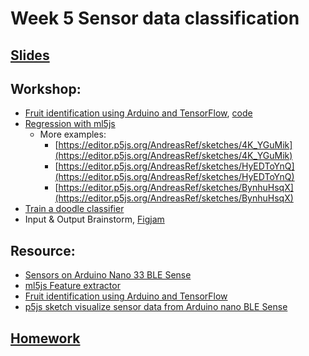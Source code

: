 # Week 5 Sensor data classification

## [Slides](https://docs.google.com/presentation/d/1WQhE8FaJKdABevlmBQoHr7Vf6waeJc2ezviXRIV_xlM/edit?usp=sharing)

## Workshop:
- [Fruit identification using Arduino and TensorFlow](https://blog.arduino.cc/2019/11/07/fruit-identification-using-arduino-and-tensorflow), [code](../Examples/FruitToEmoji)
- [Regression with ml5js](https://editor.p5js.org/ml5/sketches/FeatureExtractor_Image_Regression)
  - More examples:
    - [https://editor.p5js.org/AndreasRef/sketches/4K_YGuMik](https://editor.p5js.org/AndreasRef/sketches/4K_YGuMik)
    - [https://editor.p5js.org/AndreasRef/sketches/HyEDToYnQ](https://editor.p5js.org/AndreasRef/sketches/HyEDToYnQ)
    - [https://editor.p5js.org/AndreasRef/sketches/BynhuHsqX](https://editor.p5js.org/AndreasRef/sketches/BynhuHsqX)
- [Train a doodle classifier](https://github.com/yining1023/doodleNet)
- Input & Output Brainstorm, [Figjam](https://www.figma.com/file/z8osO6itFfu9jhCNJFkfS4/ML4PC-Input-and-Output?node-id=0%3A1)

## Resource:
- [Sensors on Arduino Nano 33 BLE Sense](https://www.arduino.cc/en/Guide/NANO33BLESense)
- [ml5js Feature extractor](https://learn.ml5js.org/docs/#/reference/feature-extractor)
- [Fruit identification using Arduino and TensorFlow](https://blog.arduino.cc/2019/11/07/fruit-identification-using-arduino-and-tensorflow)
- [p5js sketch visualize sensor data from Arduino nano BLE Sense](https://github.com/sandeepmistry/Arduino-Nano-33-BLE-Sense-Examples)

## [Homework](https://github.com/yining1023/Machine-Learning-for-Physical-Computing/wiki/Week-5-Final-Assignment-Proposal)
